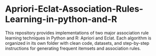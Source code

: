 # Apriori-Eclat-Association-Rules-Learning-in-python-and-R
This repository provides implementations of two major association rule learning techniques in Python and R: Apriori and Eclat. Each algorithm is organized in its own folder with clean code, datasets, and step-by-step instructions for generating frequent itemsets and association rules.
